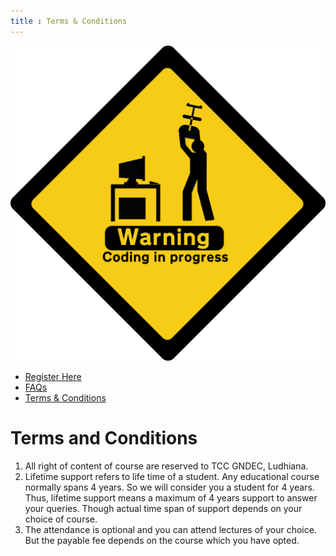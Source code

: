 ```yaml
---
title : Terms & Conditions 
---
```


<link rel = "stylesheet" href = "style/intro.css">

<link rel = "stylesheet" href = "style/intro.css">

<a href="https://surajdadral.github.io/ScriptCAD"><img src="images/logo.png" class="logo"></a>

<div class="nav_bar" markdown="1">
<div class="menu" markdown="1">

* [Register Here](https://goo.gl/forms/YeDk8IqOeDLKQOtB2)
* [FAQs](/FAQ.md)
* [Terms & Conditions](/Terms.md)

</div>
</div>

# Terms and Conditions

1. All right of content of course are reserved to TCC GNDEC, Ludhiana.
1. Lifetime support refers to life time of a student. Any educational course normally spans 4 years. So we will consider you a student for 4 years. Thus, lifetime support means a maximum of 4 years support to answer your queries. Though actual time span of support depends on your choice of course.
1. The attendance is optional and you can attend lectures of your choice. But the payable fee depends on the course which you have opted.

